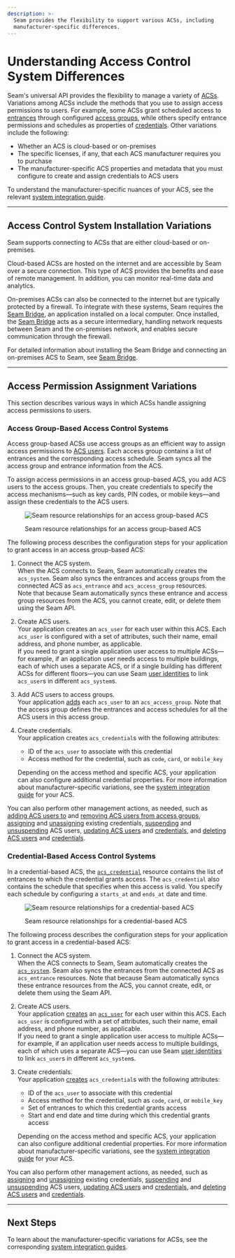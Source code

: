 ```yaml
---
description: >-
  Seam provides the flexibility to support various ACSs, including
  manufacturer-specific differences.
---
```


# Understanding Access Control System Differences

Seam's universal API provides the flexibility to manage a variety of [ACSs](../../products/access-systems/). Variations among ACSs include the methods that you use to assign access permissions to users. For example, some ACSs grant scheduled access to [entrances](retrieving-entrance-details.md) through configured [access groups](../../products/access-systems/assigning-users-to-access-groups.md), while others specify entrance permissions and schedules as properties of [credentials](managing-credentials.md). Other variations include the following:

* Whether an ACS is cloud-based or on-premises
* The specific licenses, if any, that each ACS manufacturer requires you to purchase
* The manufacturer-specific ACS properties and metadata that you must configure to create and assign credentials to ACS users

To understand the manufacturer-specific nuances of your ACS, see the relevant [system integration guide](../../device-and-system-integration-guides/overview.md#access-control-systems).

***

## Access Control System Installation Variations

Seam supports connecting to ACSs that are either cloud-based or on-premises.

Cloud-based ACSs are hosted on the internet and are accessible by Seam over a secure connection. This type of ACS provides the benefits and ease of remote management. In addition, you can monitor real-time data and analytics.

On-premises ACSs can also be connected to the internet but are typically protected by a firewall. To integrate with these systems, Seam requires the [Seam Bridge](../seam-bridge.md), an application installed on a local computer. Once installed, the [Seam Bridge](../seam-bridge.md) acts as a secure intermediary, handling network requests between Seam and the on-premises network, and enables secure communication through the firewall.

For detailed information about installing the Seam Bridge and connecting an on-premises ACS to Seam, see [Seam Bridge](../seam-bridge.md).

***

## Access Permission Assignment Variations

This section describes various ways in which ACSs handle assigning access permissions to users.

### Access Group-Based Access Control Systems

Access group-based ACSs use access groups as an efficient way to assign access permissions to [ACS users](../../products/access-systems/user-management.md). Each access group contains a list of entrances and the corresponding access schedule. Seam syncs all the access group and entrance information from the ACS.

To assign access permissions in an access group-based ACS, you add ACS users to the access groups. Then, you create credentials to specify the access mechanisms—such as key cards, PIN codes, or mobile keys—and assign these credentials to the ACS users.

<figure><img src="../../.gitbook/assets/acs-arch-access-group-based.png" alt="Seam resource relationships for an access group-based ACS"><figcaption><p>Seam resource relationships for an access group-based ACS</p></figcaption></figure>

The following process describes the configuration steps for your application to grant access in an access group-based ACS:

1. Connect the ACS system.\
   When the ACS connects to Seam, Seam automatically creates the `acs_system`. Seam also syncs the entrances and access groups from the connected ACS as `acs_entrance` and `acs_access_group` resources.\
   Note that because Seam automatically syncs these entrance and access group resources from the ACS, you cannot create, edit, or delete them using the Seam API.
2. Create ACS users.\
   Your application creates an `acs_user` for each user within this ACS. Each `acs_user` is configured with a set of attributes, such their name, email address, and phone number, as applicable.\
   If you need to grant a single application user access to multiple ACSs—for example, if an application user needs access to multiple buildings, each of which uses a separate ACS, or if a single building has different ACSs for different floors—you can use Seam [user identities](../../api/user\_identities/) to link `acs_user`s in different `acs_system`s.
3. Add ACS users to access groups.\
   Your application [adds](../../products/access-systems/assigning-users-to-access-groups.md#add-a-user-to-an-access-group) each `acs_user` to an `acs_access_group`. Note that the access group defines the entrances and access schedules for all the ACS users in this access group.
4.  Create credentials.\
    Your application creates `acs_credential`s with the following attributes:

    * ID of the `acs_user` to associate with this credential
    * Access method for the credential, such as `code`, `card`, or `mobile_key`

    Depending on the access method and specific ACS, your application can also configure additional credential properties. For more information about manufacturer-specific variations, see the [system integration guide](../../device-and-system-integration-guides/overview.md#access-control-systems) for your ACS.

You can also perform other management actions, as needed, such as [adding ACS users to](../../products/access-systems/assigning-users-to-access-groups.md#add-an-acs-user-to-an-access-group) and [removing ACS users from access groups](../../products/access-systems/assigning-users-to-access-groups.md#remove-an-acs-user-from-an-access-group), [assigning](assigning-credentials-to-users.md#assign-a-credential-to-a-user) and [unassigning](assigning-credentials-to-users.md#unassign-a-credential-from-a-user) existing credentials, [suspending](../../products/access-systems/suspending-and-unsuspending-users.md#suspend-an-acs-user) and [unsuspending](../../products/access-systems/suspending-and-unsuspending-users.md#unsuspend-an-acs-user) ACS users, [updating ACS users](../../products/access-systems/user-management.md#update-a-user) and [credentials](../../api/acs/credentials/update.md), and [deleting ACS users](../../products/access-systems/user-management.md#delete-a-user) and [credentials](managing-credentials.md#delete-a-credential).

### Credential-Based Access Control Systems

In a credential-based ACS, the [`acs_credential`](../../api/acs/credentials/) resource contains the list of entrances to which the credential grants access. The `acs_credential` also contains the schedule that specifies when this access is valid. You specify each schedule by configuring a `starts_at` and `ends_at` date and time.

<figure><img src="../../.gitbook/assets/acs-arch-credential-based.png" alt="Seam resource relationships for a credential-based ACS"><figcaption><p>Seam resource relationships for a credential-based ACS</p></figcaption></figure>

The following process describes the configuration steps for your application to grant access in a credential-based ACS:

1. Connect the ACS system.\
   When the ACS connects to Seam, Seam automatically creates the [`acs_system`](../../api/acs/systems/). Seam also syncs the entrances from the connected ACS as `acs_entrance` resources. Note that because Seam automatically syncs these entrance resources from the ACS, you cannot create, edit, or delete them using the Seam API.
2. Create ACS users.\
   Your application [creates](../../products/access-systems/user-management.md#create-a-user) an [`acs_user`](../../api/acs/users/) for each user within this ACS. Each `acs_user` is configured with a set of attributes, such their name, email address, and phone number, as applicable.\
   If you need to grant a single application user access to multiple ACSs—for example, if an application user needs access to multiple buildings, each of which uses a separate ACS—you can use Seam [user identities](../../api/user\_identities/) to link `acs_user`s in different `acs_system`s.
3.  Create credentials.\
    Your application [creates](managing-credentials.md#create-a-credential-for-a-user) `acs_credential`s with the following attributes:

    * ID of the `acs_user` to associate with this credential
    * Access method for the credential, such as `code`, `card`, or `mobile_key`
    * Set of entrances to which this credential grants access
    * Start and end date and time during which this credential grants access

    Depending on the access method and specific ACS, your application can also configure additional credential properties. For more information about manufacturer-specific variations, see the [system integration guide](../../device-and-system-integration-guides/overview.md#access-control-systems) for your ACS.

You can also perform other management actions, as needed, such as [assigning](assigning-credentials-to-users.md#assign-a-credential-to-a-user) and [unassigning](assigning-credentials-to-users.md#unassign-a-credential-from-a-user) existing credentials, [suspending](../../products/access-systems/suspending-and-unsuspending-users.md#suspend-an-acs-user) and [unsuspending](../../products/access-systems/suspending-and-unsuspending-users.md#unsuspend-an-acs-user) ACS users, [updating ACS users](../../products/access-systems/user-management.md#update-a-user) and [credentials](../../api/acs/credentials/update.md), and [deleting ACS users](../../products/access-systems/user-management.md#delete-a-user) and [credentials](managing-credentials.md#delete-a-credential).

***

## Next Steps

To learn about the manufacturer-specific variations for ACSs, see the corresponding [system integration guides](../../device-and-system-integration-guides/overview.md#access-control-systems).
